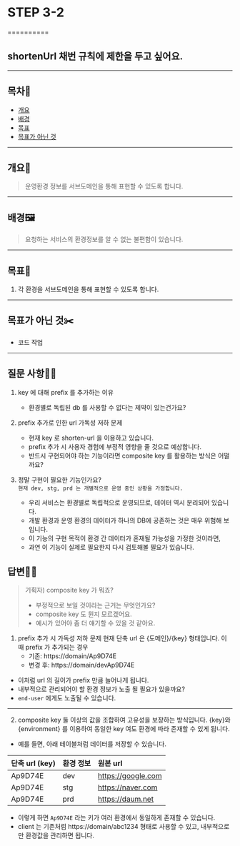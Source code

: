 # STEP 3-2
==========

shortenUrl 채번 규칙에 제한을 두고 싶어요.
-------------

***

## 목차🧭

- [개요](#개요)
- [배경](#배경)
- [목표](#목표)
- [목표가 아닌 것](#목표가-아닌-것)
***

## 개요📜

>운영환경 정보를 서브도메인을 통해 표현할 수 있도록 합니다.

***   

## 배경🖼️

>요청하는 서비스의 환경정보를 알 수 없는 불편함이 있습니다.
***

## 목표📌

1. 각 환경을 서브도메인을 통해 표현할 수 있도록 합니다.
***

## 목표가 아닌 것✂️

- 코드 작업
***

## 질문 사항🧑‍💻
1. key 에 대해 prefix 를 추가하는 이유
    - 환경별로 독립된 db 를 사용할 수 없다는 제약이 있는건가요?


2. prefix 추가로 인한 url 가독성 저하 문제
   - 현재 key 로 shorten-url 을 이용하고 있습니다.
   - prefix 추가 시 사용자 경험에 부정적 영향을 줄 것으로 예상합니다.
   - 반드시 구현되어야 하는 기능이라면 composite key 를 활용하는 방식은 어떨까요?

   
3. 정말 구현이 필요한 기능인가요?  
   `현재 dev, stg, prd 는 개별적으로 운영 중인 상황을 가정합니다.`
   - 우리 서비스는 환경별로 독립적으로 운영되므로, 데이터 역시 분리되어 있습니다.
   - 개발 환경과 운영 환경의 데이터가 하나의 DB에 공존하는 것은 매우 위험해 보입니다.
   - 이 기능의 구현 목적이 환경 간 데이터가 혼재될 가능성을 가정한 것이라면,
   - 과연 이 기능이 실제로 필요한지 다시 검토해볼 필요가 있습니다.

## 답변🧑‍💻
>기획자) composite key 가 뭐죠?
>- 부정적으로 보일 것이라는 근거는 무엇인가요?
>- composite key 도 뭔지 모르겠어요.
>- 예시가 있어야 좀 더 얘기할 수 있을 것 같아요.
1. prefix 추가 시 가독성 저하 문제
   현재 단축 url 은 {도메인}/{key} 형태입니다. 이 때 prefix 가 추가되는 경우
    - 기존: https://domain/Ap9D74E
    - 변경 후: https://domain/devAp9D74E

- 이처럼 url 의 길이가 prefix 만큼 늘어나게 됩니다.
- 내부적으로 관리되어야 할 환경 정보가 노출 될 필요가 있을까요?
- `end-user` 에게도 노출될 수 있습니다.
----
2. composite key
   둘 이상의 값을 조합하여 고유성을 보장하는 방식입니다.
   {key}와 {environment} 를 이용하여 동일한 key 여도 환경에 따라 존재할 수 있게 됩니다.

- 예를 들면, 아래 테이블처럼 데이터를 저장할 수 있습니다.

| 단축 url (key) | 환경 정보 | 원본 url |
|:----|:---------|:---------|
| Ap9D74E | dev| https://google.com |
| Ap9D74E | stg | https://naver.com |
| Ap9D74E | prd | https://daum.net |

- 이렇게 하면 `Ap9D74E` 라는 키가 여러 환경에서 동일하게 존재할 수 있습니다.
- client 는 기존처럼 https://domain/abc1234 형태로 사용할 수 있고, 내부적으로만 환경값을 관리하면 됩니다.
